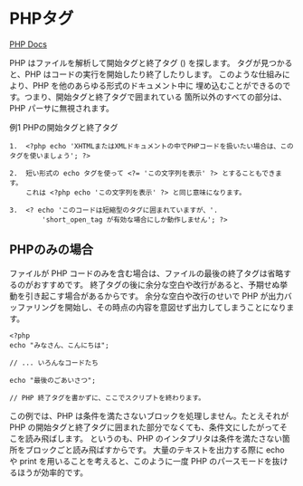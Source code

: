 # PHPタグ

[PHP Docs](https://www.php.net/manual/ja/language.basic-syntax.phptags.php)


PHP はファイルを解析して開始タグと終了タグ (<?php と ?>) を探します。 タグが見つかると、PHP はコードの実行を開始したり終了したりします。 このような仕組みにより、PHP を他のあらゆる形式のドキュメント中に 埋め込むことができるのです。つまり、開始タグと終了タグで囲まれている 箇所以外のすべての部分は、PHP パーサに無視されます。

例1 PHPの開始タグと終了タグ

```
1.  <?php echo 'XHTMLまたはXMLドキュメントの中でPHPコードを扱いたい場合は、このタグを使いましょう'; ?>

2.  短い形式の echo タグを使って <?= 'この文字列を表示' ?> とすることもできます。
    これは <?php echo 'この文字列を表示' ?> と同じ意味になります。

3.  <? echo 'このコードは短縮型のタグに囲まれていますが、'.
        'short_open_tag が有効な場合にしか動作しません'; ?>
```

## PHPのみの場合

ファイルが PHP コードのみを含む場合は、ファイルの最後の終了タグは省略するのがおすすめです。 終了タグの後に余分な空白や改行があると、予期せぬ挙動を引き起こす場合があるからです。 余分な空白や改行のせいで PHP が出力バッファリングを開始し、その時点の内容を意図せず出力してしまうことになります。

```
<?php
echo "みなさん、こんにちは";

// ... いろんなコードたち

echo "最後のごあいさつ";

// PHP 終了タグを書かずに、ここでスクリプトを終わります。
```

この例では、PHP は条件を満たさないブロックを処理しません。たとえそれが PHP の開始タグと終了タグに囲まれた部分でなくても、条件文にしたがってそこを読み飛ばします。 というのも、PHP のインタプリタは条件を満たさない箇所をブロックごと読み飛ばすからです。
大量のテキストを出力する際に echo や print を用いることを考えると、このように一度 PHP のパースモードを抜けるほうが効率的です。
